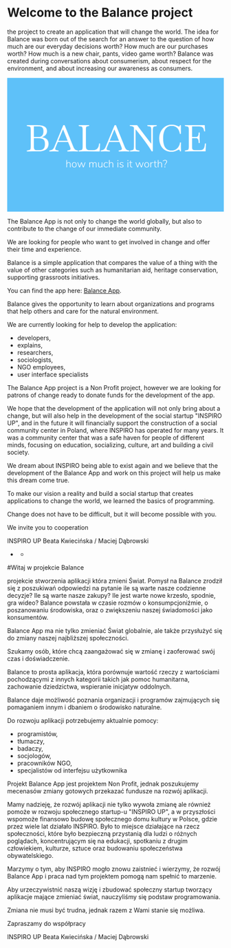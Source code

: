 # Welcome to the Balance project

the project to create an application that will change the world. The idea for Balance was born out of the search for an answer to the question of how much are our everyday decisions worth? How much are our purchases worth? How much is a new chair, pants, video game worth? Balance was created during conversations about consumerism, about respect for the environment, and about increasing our awareness as consumers.

<img align="center" src="https://raw.githubusercontent.com/DabTheMatt/balance/master/src/asets/balance2.png" width="600">

The Balance App is not only to change the world globally, but also to contribute to the change of our immediate community.

We are looking for people who want to get involved in change and offer their time and experience.

Balance is a simple application that compares the value of a thing with the value of other categories such as humanitarian aid, heritage conservation, supporting grassroots initiatives.

You can find the app here: [Balance App](https://dabthematt.github.io/balance/).

Balance gives the opportunity to learn about organizations and programs that help others and care for the natural environment.

We are currently looking for help to develop the application:

- developers,
- explains,
- researchers,
- sociologists,
- NGO employees,
- user interface specialists

The Balance App project is a Non Profit project, however we are looking for patrons of change ready to donate funds for the development of the app.

We hope that the development of the application will not only bring about a change, but will also help in the development of the social startup "INSPIRO UP", and in the future it will financially support the construction of a social community center in Poland, where INSPIRO has operated for many years. It was a community center that was a safe haven for people of different minds, focusing on education, socializing, culture, art and building a civil society.

We dream about INSPIRO being able to exist again and we believe that the development of the Balance App and work on this project will help us make this dream come true.

To make our vision a reality and build a social startup that creates applications to change the world, we learned the basics of programming.

Change does not have to be difficult, but it will become possible with you.

We invite you to cooperation

INSPIRO UP Beata Kwiecińska / Maciej Dąbrowski

- - 

#Witaj w projekcie Balance

projekcie stworzenia aplikacji która zmieni Świat. Pomysł na Balance zrodził się z poszukiwań odpowiedzi na pytanie ile są warte nasze codzienne decyzje? Ile są warte nasze zakupy? Ile jest warte nowe krzesło, spodnie, gra wideo? Balance powstała w czasie rozmów o konsumpcjoniźmie, o poszanowaniu środowiska, oraz o zwiększeniu naszej świadomości jako konsumentów.

Balance App ma nie tylko zmieniać Świat globalnie, ale także przysłużyć się do zmiany naszej najbliższej społeczności.

Szukamy osób, które chcą zaangażować się w zmianę i zaoferować swój czas i doświadczenie.

Balance to prosta aplikacja, która porównuje wartość rzeczy z wartościami pochodzącymi z innych kategorii takich jak pomoc humanitarna, zachowanie dziedzictwa, wspieranie inicjatyw oddolnych.

Balance daje możliwość poznania organizacji i programów zajmujących się pomaganiem innym i dbaniem o środowisko naturalne.

Do rozwoju aplikacji potrzebujemy aktualnie pomocy:

- programistów,
- tłumaczy,
- badaczy,
- socjologów,
- pracowników NGO,
- specjalistów od interfejsu użytkownika

Projekt Balance App jest projektem Non Profit, jednak poszukujemy mecenasów zmiany gotowych przekazać fundusze na rozwój aplikacji.

Mamy nadzieję, że rozwój aplikacji nie tylko wywoła zmianę ale również pomoże w rozwoju społecznego startup-u "INSPIRO UP", a w przyszłości wspomoże finansowo budowę społecznego domu kultury w Polsce, gdzie przez wiele lat działało INSPIRO. Było to miejsce działające na rzecz społeczności, które było bezpieczną przystanią dla ludzi o różnych poglądach, koncentrującym się na edukacji, spotkaniu z drugim człowiekiem, kulturze, sztuce oraz budowaniu społeczeństwa obywatelskiego.

Marzymy o tym, aby INSPIRO mogło znowu zaistnieć i wierzymy, że rozwój Balance App i praca nad tym projektem pomogą nam spełnić to marzenie.

Aby urzeczywistnić naszą wizję i zbudować społeczny startup tworzący aplikacje mające zmieniać świat, nauczyliśmy się podstaw programowania.

Zmiana nie musi być trudna, jednak razem z Wami stanie się możliwa.

Zapraszamy do współpracy

INSPIRO UP Beata Kwiecińska / Maciej Dąbrowski

